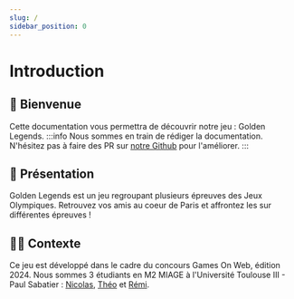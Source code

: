 ```yaml
---
slug: /
sidebar_position: 0
---
```


# Introduction

## 👋 Bienvenue
Cette documentation vous permettra de découvrir notre jeu : Golden Legends.
:::info
Nous sommes en train de rédiger la documentation. N'hésitez pas à faire des PR sur [notre Github](https://github.com/Golden-Legends/golden-legends-docs) pour l'améliorer.
:::

## 🚀 Présentation
Golden Legends est un jeu regroupant plusieurs épreuves des Jeux Olympiques. Retrouvez vos amis au coeur de Paris et affrontez les sur différentes épreuves !

## 🧑‍💻 Contexte
Ce jeu est développé dans le cadre du concours Games On Web, édition 2024.
Nous sommes 3 étudiants en M2 MIAGE à l'Université Toulouse III - Paul Sabatier : [Nicolas](https://github.com/nicolasjp), [Théo](https://github.com/shannorr) et [Rémi](https://github.com/RemiSaurel).


